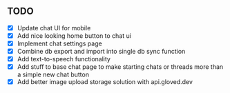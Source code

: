## TODO

- [x] Update chat UI for mobile
- [x] Add nice looking home button to chat ui
- [x] Implement chat settings page
- [x] Combine db export and import into single db sync function
- [x] Add text-to-speech functionality
- [x] Add stuff to base chat page to make starting chats or threads more than a simple new chat button
- [x] Add better image upload storage solution with api.gloved.dev
